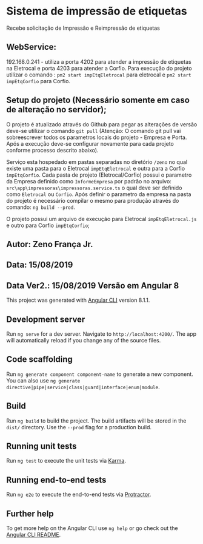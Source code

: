   
# Sistema de impressão de etiquetas
Recebe solicitação de Impressão e Reimpressão de etiquetas

## WebService:
192.168.0.241 - utiliza a porta 4202 para atender a impressão de etiquetas na Eletrocal e porta 4203 para atender a Corfio.
Para execução do projeto utilizar o comando : `pm2 start impEtqEletrocal` para eletrocal e `pm2 start impEtqCorfio` para Corfio.

## Setup do projeto (Necessário somente em caso de alteração no servidor); 
O projeto é atualizado através do Github para pegar as alterações de versão deve-se utilizar o comando `git pull` (Atenção: O comando git pull vai sobreescrever todos os parametros locais do projeto - Empresa e Porta. Após a execução deve-se configurar novamente para cada projeto conforme processo descrito abaixo). 

Serviço esta hospedado em pastas separadas no diretório `/zeno` no qual existe uma pasta para o Eletrocal `impEtqEletrocal` e outra para a Corfio `impEtqCorfio`.
Cada pasta de projeto (Eletrocal/Corfio) possui o parametro da Empresa definido como `InformeEmpresa` por padrão no arquivo: `src\app\impressoras\impressoras.service.ts` o qual deve ser definido como `Eletrocal` ou `Corfio`. 
Após definir o parametro da empresa na pasta do projeto é necessário compilar o mesmo para produção através do comando: `ng build --prod`.

O projeto possui um arquivo de execução para Eletrocal `impEtqEletrocal.js` e outro para Corfio `impEtqCorfio`;
 
 
 ## Autor: Zeno França Jr.
 ## Data: 15/08/2019
 ## Data Ver2.: 15/08/2019  Versão em Angular 8                                                                    




This project was generated with [Angular CLI](https://github.com/angular/angular-cli) version 8.1.1.

## Development server

Run `ng serve` for a dev server. Navigate to `http://localhost:4200/`. The app will automatically reload if you change any of the source files.

## Code scaffolding

Run `ng generate component component-name` to generate a new component. You can also use `ng generate directive|pipe|service|class|guard|interface|enum|module`.

## Build

Run `ng build` to build the project. The build artifacts will be stored in the `dist/` directory. Use the `--prod` flag for a production build.

## Running unit tests

Run `ng test` to execute the unit tests via [Karma](https://karma-runner.github.io).

## Running end-to-end tests

Run `ng e2e` to execute the end-to-end tests via [Protractor](http://www.protractortest.org/).

## Further help

To get more help on the Angular CLI use `ng help` or go check out the [Angular CLI README](https://github.com/angular/angular-cli/blob/master/README.md).
